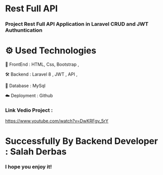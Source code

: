 # Rest Full API 

### Project Rest Full API Application in Laravel  CRUD and JWT Authuntication  


# ⚙️ Used Technologies

💅 FrontEnd : HTML, Css, Bootstrap , 

🛠 Backend : Laravel 8 , JWT , API , 

💾 Database : MySql

☁️ Deployment : Github


### Link Vedio Project : 

https://www.youtube.com/watch?v=DwKRFgv_5rY



# Successfully By  Backend Developer : Salah Derbas 

### I hope you enjoy it!
